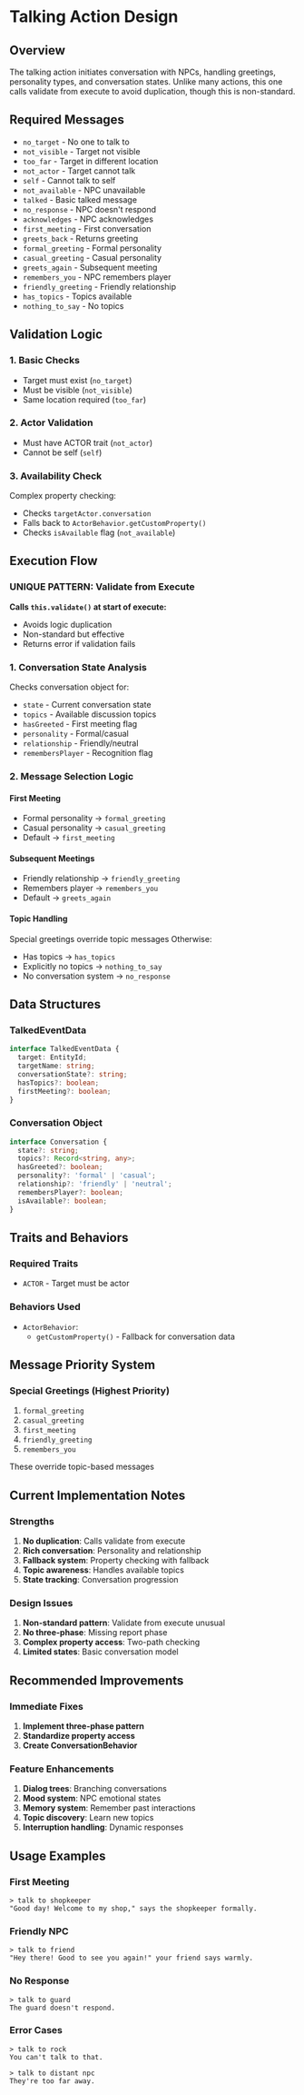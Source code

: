 # Talking Action Design

## Overview
The talking action initiates conversation with NPCs, handling greetings, personality types, and conversation states. Unlike many actions, this one calls validate from execute to avoid duplication, though this is non-standard.

## Required Messages
- `no_target` - No one to talk to
- `not_visible` - Target not visible
- `too_far` - Target in different location
- `not_actor` - Target cannot talk
- `self` - Cannot talk to self
- `not_available` - NPC unavailable
- `talked` - Basic talked message
- `no_response` - NPC doesn't respond
- `acknowledges` - NPC acknowledges
- `first_meeting` - First conversation
- `greets_back` - Returns greeting
- `formal_greeting` - Formal personality
- `casual_greeting` - Casual personality
- `greets_again` - Subsequent meeting
- `remembers_you` - NPC remembers player
- `friendly_greeting` - Friendly relationship
- `has_topics` - Topics available
- `nothing_to_say` - No topics

## Validation Logic

### 1. Basic Checks
- Target must exist (`no_target`)
- Must be visible (`not_visible`)
- Same location required (`too_far`)

### 2. Actor Validation
- Must have ACTOR trait (`not_actor`)
- Cannot be self (`self`)

### 3. Availability Check
Complex property checking:
- Checks `targetActor.conversation`
- Falls back to `ActorBehavior.getCustomProperty()`
- Checks `isAvailable` flag (`not_available`)

## Execution Flow

### UNIQUE PATTERN: Validate from Execute
**Calls `this.validate()` at start of execute:**
- Avoids logic duplication
- Non-standard but effective
- Returns error if validation fails

### 1. Conversation State Analysis
Checks conversation object for:
- `state` - Current conversation state
- `topics` - Available discussion topics
- `hasGreeted` - First meeting flag
- `personality` - Formal/casual
- `relationship` - Friendly/neutral
- `remembersPlayer` - Recognition flag

### 2. Message Selection Logic

#### First Meeting
- Formal personality → `formal_greeting`
- Casual personality → `casual_greeting`
- Default → `first_meeting`

#### Subsequent Meetings
- Friendly relationship → `friendly_greeting`
- Remembers player → `remembers_you`
- Default → `greets_again`

#### Topic Handling
Special greetings override topic messages
Otherwise:
- Has topics → `has_topics`
- Explicitly no topics → `nothing_to_say`
- No conversation system → `no_response`

## Data Structures

### TalkedEventData
```typescript
interface TalkedEventData {
  target: EntityId;
  targetName: string;
  conversationState?: string;
  hasTopics?: boolean;
  firstMeeting?: boolean;
}
```

### Conversation Object
```typescript
interface Conversation {
  state?: string;
  topics?: Record<string, any>;
  hasGreeted?: boolean;
  personality?: 'formal' | 'casual';
  relationship?: 'friendly' | 'neutral';
  remembersPlayer?: boolean;
  isAvailable?: boolean;
}
```

## Traits and Behaviors

### Required Traits
- `ACTOR` - Target must be actor

### Behaviors Used
- `ActorBehavior`:
  - `getCustomProperty()` - Fallback for conversation data

## Message Priority System

### Special Greetings (Highest Priority)
1. `formal_greeting`
2. `casual_greeting`
3. `first_meeting`
4. `friendly_greeting`
5. `remembers_you`

These override topic-based messages

## Current Implementation Notes

### Strengths
1. **No duplication**: Calls validate from execute
2. **Rich conversation**: Personality and relationship
3. **Fallback system**: Property checking with fallback
4. **Topic awareness**: Handles available topics
5. **State tracking**: Conversation progression

### Design Issues
1. **Non-standard pattern**: Validate from execute unusual
2. **No three-phase**: Missing report phase
3. **Complex property access**: Two-path checking
4. **Limited states**: Basic conversation model

## Recommended Improvements

### Immediate Fixes
1. **Implement three-phase pattern**
2. **Standardize property access**
3. **Create ConversationBehavior**

### Feature Enhancements
1. **Dialog trees**: Branching conversations
2. **Mood system**: NPC emotional states
3. **Memory system**: Remember past interactions
4. **Topic discovery**: Learn new topics
5. **Interruption handling**: Dynamic responses

## Usage Examples

### First Meeting
```
> talk to shopkeeper
"Good day! Welcome to my shop," says the shopkeeper formally.
```

### Friendly NPC
```
> talk to friend
"Hey there! Good to see you again!" your friend says warmly.
```

### No Response
```
> talk to guard
The guard doesn't respond.
```

### Error Cases
```
> talk to rock
You can't talk to that.

> talk to distant npc
They're too far away.
```